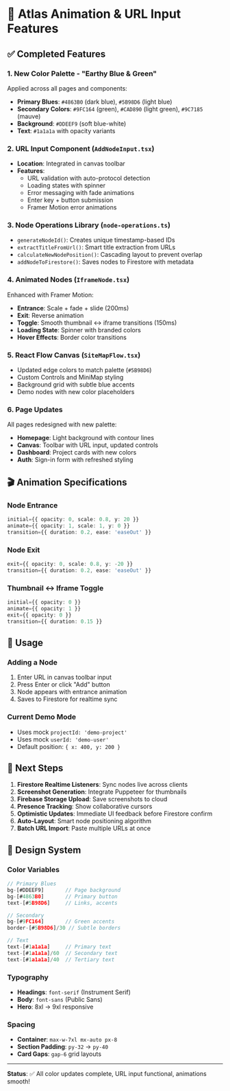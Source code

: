 # 🎨 Atlas Animation & URL Input Features

## ✅ Completed Features

### 1. **New Color Palette - "Earthy Blue & Green"**
Applied across all pages and components:
- **Primary Blues**: `#4863B0` (dark blue), `#5B98D6` (light blue)
- **Secondary Colors**: `#9FC164` (green), `#CAD890` (light green), `#9C7185` (mauve)
- **Background**: `#DDEEF9` (soft blue-white)
- **Text**: `#1a1a1a` with opacity variants

### 2. **URL Input Component** (`AddNodeInput.tsx`)
- **Location**: Integrated in canvas toolbar
- **Features**:
  - URL validation with auto-protocol detection
  - Loading states with spinner
  - Error messaging with fade animations
  - Enter key + button submission
  - Framer Motion error animations

### 3. **Node Operations Library** (`node-operations.ts`)
- `generateNodeId()`: Creates unique timestamp-based IDs
- `extractTitleFromUrl()`: Smart title extraction from URLs
- `calculateNewNodePosition()`: Cascading layout to prevent overlap
- `addNodeToFirestore()`: Saves nodes to Firestore with metadata

### 4. **Animated Nodes** (`IframeNode.tsx`)
Enhanced with Framer Motion:
- **Entrance**: Scale + fade + slide (200ms)
- **Exit**: Reverse animation
- **Toggle**: Smooth thumbnail ↔ iframe transitions (150ms)
- **Loading State**: Spinner with branded colors
- **Hover Effects**: Border color transitions

### 5. **React Flow Canvas** (`SiteMapFlow.tsx`)
- Updated edge colors to match palette (`#5B98D6`)
- Custom Controls and MiniMap styling
- Background grid with subtle blue accents
- Demo nodes with new color placeholders

### 6. **Page Updates**
All pages redesigned with new palette:
- **Homepage**: Light background with contour lines
- **Canvas**: Toolbar with URL input, updated controls
- **Dashboard**: Project cards with new colors
- **Auth**: Sign-in form with refreshed styling

## 🎬 Animation Specifications

### Node Entrance
```typescript
initial={{ opacity: 0, scale: 0.8, y: 20 }}
animate={{ opacity: 1, scale: 1, y: 0 }}
transition={{ duration: 0.2, ease: 'easeOut' }}
```

### Node Exit
```typescript
exit={{ opacity: 0, scale: 0.8, y: -20 }}
transition={{ duration: 0.2, ease: 'easeOut' }}
```

### Thumbnail ↔ Iframe Toggle
```typescript
initial={{ opacity: 0 }}
animate={{ opacity: 1 }}
exit={{ opacity: 0 }}
transition={{ duration: 0.15 }}
```

## 🔧 Usage

### Adding a Node
1. Enter URL in canvas toolbar input
2. Press Enter or click "Add" button
3. Node appears with entrance animation
4. Saves to Firestore for realtime sync

### Current Demo Mode
- Uses mock `projectId: 'demo-project'`
- Uses mock `userId: 'demo-user'`
- Default position: `{ x: 400, y: 200 }`

## 🚀 Next Steps

1. **Firestore Realtime Listeners**: Sync nodes live across clients
2. **Screenshot Generation**: Integrate Puppeteer for thumbnails
3. **Firebase Storage Upload**: Save screenshots to cloud
4. **Presence Tracking**: Show collaborative cursors
5. **Optimistic Updates**: Immediate UI feedback before Firestore confirm
6. **Auto-Layout**: Smart node positioning algorithm
7. **Batch URL Import**: Paste multiple URLs at once

## 📐 Design System

### Color Variables
```typescript
// Primary Blues
bg-[#DDEEF9]       // Page background
bg-[#4863B0]       // Primary button
text-[#5B98D6]     // Links, accents

// Secondary
bg-[#9FC164]       // Green accents
border-[#5B98D6]/30 // Subtle borders

// Text
text-[#1a1a1a]     // Primary text
text-[#1a1a1a]/60  // Secondary text
text-[#1a1a1a]/40  // Tertiary text
```

### Typography
- **Headings**: `font-serif` (Instrument Serif)
- **Body**: `font-sans` (Public Sans)
- **Hero**: 8xl → 9xl responsive

### Spacing
- **Container**: `max-w-7xl mx-auto px-8`
- **Section Padding**: `py-32` → `py-40`
- **Card Gaps**: `gap-6` grid layouts

---

**Status**: ✅ All color updates complete, URL input functional, animations smooth!
